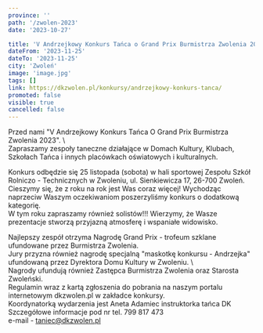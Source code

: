 ```yaml
---
province: ''
path: '/zwolen-2023'
date: '2023-10-27'

title: 'V Andrzejkowy Konkurs Tańca o Grand Prix Burmistrza Zwolenia 2023'
dateFrom: '2023-11-25'
dateTo: '2023-11-25'
city: 'Zwoleń'
image: 'image.jpg'
tags: []
link: https://dkzwolen.pl/konkursy/andrzejkowy-konkurs-tanca/
promoted: false
visible: true
cancelled: false
---
```

Przed nami "V Andrzejkowy Konkurs Tańca O Grand Prix Burmistrza Zwolenia 2023". \  
Zapraszamy zespoły taneczne działające w Domach Kultury, Klubach, Szkołach Tańca i innych placówkach oświatowych i kulturalnych.

Konkurs odbędzie się 25 listopada (sobota) w hali sportowej Zespołu Szkół Rolniczo - Technicznych w Zwoleniu, ul. Sienkiewicza 17, 26-700 Zwoleń. \
Cieszymy się, że z roku na rok jest Was coraz więcej! Wychodząc naprzeciw Waszym oczekiwaniom poszerzyliśmy konkurs o dodatkową kategorię. \
W tym roku zapraszamy również solistów!!! Wierzymy, że Wasze prezentacje stworzą przyjazną atmosferę i wspaniałe widowisko.

Najlepszy zespół otrzyma Nagrodę Grand Prix - trofeum szklane ufundowane przez Burmistrza Zwolenia. \
Jury przyzna również nagrodę specjalną "maskotkę konkursu - Andrzejka" ufundowaną przez Dyrektora Domu Kultury w Zwoleniu. \  
Nagrody ufundują również Zastępca Burmistrza Zwolenia oraz Starosta Zwoleński. \
Regulamin wraz z kartą zgłoszenia do pobrania na naszym portalu internetowym dkzwolen.pl w zakładce konkursy. \
Koordynatorką wydarzenia jest Aneta Adamiec instruktorka tańca DK \
Szczegółowe informacje pod nr tel. 799 817 473 \
e-mail - taniec@dkzwolen.pl 
